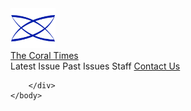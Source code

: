 <!DOCTYPE html>
<html lang="en">
    <head>
        <meta chartset="UTF-8">
        <link rel="stylesheet" href="./style.css">
        <title>The Coral Times</title>
        <link rel="icon" href="./assets/icon.png">
    </head>
    <body>
        <div class="navbar">
            <div class="left-navbar">
                <div class="logobar">
                    <img src="./assets/icon.png" alt="Coral Academy Logo" height="64px" width="auto" class="logopic">
                </div>
                <div class="homelink">
                    <a href="./index.html" class="homelink">The Coral Times</a>
                </div>
            </div>
            <div class="right-navbar">
                <div class="buttonbox">
                    <a class="navbutton">Latest Issue</a>
                    <a class="navbutton">Past Issues</a>
                    <a class="navbutton">Staff</a>
                    <a class="navbutton" href="./contact-us.html">Contact Us</a>
                </div>
            </div>
            
        </div>
    </body>
</html>
